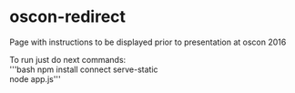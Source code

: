 # oscon-redirect
Page with instructions to be displayed prior to presentation at oscon 2016  

To run just do next commands:   
'''bash npm install connect serve-static   
node app.js'''
